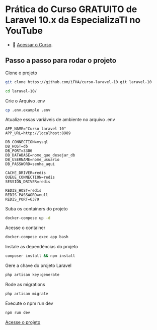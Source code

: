 # Prática do Curso GRATUITO de Laravel 10.x da EspecializaTI no YouTube

- :movie_camera: <a href="https://www.youtube.com/playlist?list=PLVSNL1PHDWvQ1N6fqhQ5HQzFtN-xrkjNU" target="_blank">Acessar o Curso</a>.

## Passo a passo para rodar o projeto

Clone o projeto
```sh
git clone https://github.com/iFHA/curso-laravel-10.git laravel-10
```
```sh
cd laravel-10/
```


Crie o Arquivo .env
```sh
cp .env.example .env
```


Atualize essas variáveis de ambiente no arquivo .env
```dosini
APP_NAME="Curso laravel 10"
APP_URL=http://localhost:8989

DB_CONNECTION=mysql
DB_HOST=db
DB_PORT=3306
DB_DATABASE=nome_que_desejar_db
DB_USERNAME=nome_usuario
DB_PASSWORD=senha_aqui

CACHE_DRIVER=redis
QUEUE_CONNECTION=redis
SESSION_DRIVER=redis

REDIS_HOST=redis
REDIS_PASSWORD=null
REDIS_PORT=6379
```


Suba os containers do projeto
```sh
docker-compose up -d
```


Acesse o container
```sh
docker-compose exec app bash
```


Instale as dependências do projeto
```sh
composer install && npm install
```


Gere a chave do projeto Laravel
```sh
php artisan key:generate
``````

Rode as migrations
```sh
php artisan migrate
```

Execute o npm run dev
```sh
npm run dev
```

<a href="http://localhost:8989" target="_blank">
    Acesse o projeto
</a>
